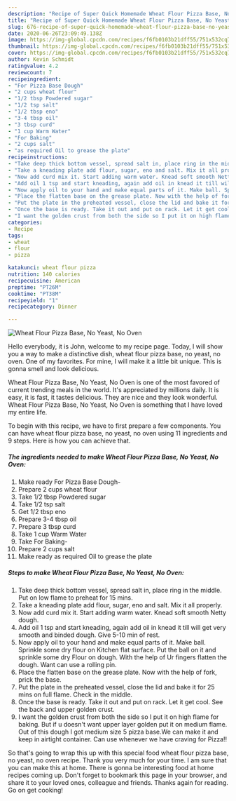 ```yaml
---
description: "Recipe of Super Quick Homemade Wheat Flour Pizza Base, No Yeast, No Oven"
title: "Recipe of Super Quick Homemade Wheat Flour Pizza Base, No Yeast, No Oven"
slug: 676-recipe-of-super-quick-homemade-wheat-flour-pizza-base-no-yeast-no-oven
date: 2020-06-26T23:09:49.138Z
image: https://img-global.cpcdn.com/recipes/f6fb0103b21dff55/751x532cq70/wheat-flour-pizza-base-no-yeast-no-oven-recipe-main-photo.jpg
thumbnail: https://img-global.cpcdn.com/recipes/f6fb0103b21dff55/751x532cq70/wheat-flour-pizza-base-no-yeast-no-oven-recipe-main-photo.jpg
cover: https://img-global.cpcdn.com/recipes/f6fb0103b21dff55/751x532cq70/wheat-flour-pizza-base-no-yeast-no-oven-recipe-main-photo.jpg
author: Kevin Schmidt
ratingvalue: 4.2
reviewcount: 7
recipeingredient:
- "For Pizza Base Dough"
- "2 cups wheat flour"
- "1/2 tbsp Powdered sugar"
- "1/2 tsp salt"
- "1/2 tbsp eno"
- "3-4 tbsp oil"
- "3 tbsp curd"
- "1 cup Warm Water"
- "For Baking"
- "2 cups salt"
- "as required Oil to grease the plate"
recipeinstructions:
- "Take deep thick bottom vessel, spread salt in, place ring in the middle. Put on low flame to preheat for 15 mins."
- "Take a kneading plate add flour, sugar, eno and salt. Mix it all properly."
- "Now add curd mix it. Start adding warm water. Knead soft smooth Netty dough."
- "Add oil 1 tsp and start kneading, again add oil in knead it till will get very smooth and binded dough. Give 5-10 min of rest."
- "Now apply oil to your hand and make equal parts of it. Make ball. Sprinkle some dry flour on Kitchen flat surface. Put the ball on it and sprinkle some dry Flour on dough. With the help of Ur fingers flatten the dough. Want can use a rolling pin."
- "Place the flatten base on the grease plate. Now with the help of fork, prick the base."
- "Put the plate in the preheated vessel, close the lid and bake it for 25 mins on full flame. Check in the middle."
- "Once the base is ready. Take it out and put on rack. Let it get cool. See the back and upper golden crust."
- "I want the golden crust from both the side so I put it on high flame for baking. But if u doesn&#39;t want upper layer golden put it on medium flame. Out of this dough I got medium size 5 pizza base.We can make it and keep in airtight container. Can use whenever we have craving for Pizza!!"
categories:
- Recipe
tags:
- wheat
- flour
- pizza

katakunci: wheat flour pizza 
nutrition: 140 calories
recipecuisine: American
preptime: "PT26M"
cooktime: "PT38M"
recipeyield: "1"
recipecategory: Dinner

---
```



![Wheat Flour Pizza Base, No Yeast, No Oven](https://img-global.cpcdn.com/recipes/f6fb0103b21dff55/751x532cq70/wheat-flour-pizza-base-no-yeast-no-oven-recipe-main-photo.jpg)

Hello everybody, it is John, welcome to my recipe page. Today, I will show you a way to make a distinctive dish, wheat flour pizza base, no yeast, no oven. One of my favorites. For mine, I will make it a little bit unique. This is gonna smell and look delicious.

Wheat Flour Pizza Base, No Yeast, No Oven is one of the most favored of current trending meals in the world. It's appreciated by millions daily. It is easy, it is fast, it tastes delicious. They are nice and they look wonderful. Wheat Flour Pizza Base, No Yeast, No Oven is something that I have loved my entire life.




To begin with this recipe, we have to first prepare a few components. You can have wheat flour pizza base, no yeast, no oven using 11 ingredients and 9 steps. Here is how you can achieve that.

<!--inarticleads1-->

##### The ingredients needed to make Wheat Flour Pizza Base, No Yeast, No Oven:

1. Make ready For Pizza Base Dough-
1. Prepare 2 cups wheat flour
1. Take 1/2 tbsp Powdered sugar
1. Take 1/2 tsp salt
1. Get 1/2 tbsp eno
1. Prepare 3-4 tbsp oil
1. Prepare 3 tbsp curd
1. Take 1 cup Warm Water
1. Take For Baking-
1. Prepare 2 cups salt
1. Make ready as required Oil to grease the plate




<!--inarticleads2-->

##### Steps to make Wheat Flour Pizza Base, No Yeast, No Oven:

1. Take deep thick bottom vessel, spread salt in, place ring in the middle. Put on low flame to preheat for 15 mins.
1. Take a kneading plate add flour, sugar, eno and salt. Mix it all properly.
1. Now add curd mix it. Start adding warm water. Knead soft smooth Netty dough.
1. Add oil 1 tsp and start kneading, again add oil in knead it till will get very smooth and binded dough. Give 5-10 min of rest.
1. Now apply oil to your hand and make equal parts of it. Make ball. Sprinkle some dry flour on Kitchen flat surface. Put the ball on it and sprinkle some dry Flour on dough. With the help of Ur fingers flatten the dough. Want can use a rolling pin.
1. Place the flatten base on the grease plate. Now with the help of fork, prick the base.
1. Put the plate in the preheated vessel, close the lid and bake it for 25 mins on full flame. Check in the middle.
1. Once the base is ready. Take it out and put on rack. Let it get cool. See the back and upper golden crust.
1. I want the golden crust from both the side so I put it on high flame for baking. But if u doesn&#39;t want upper layer golden put it on medium flame. Out of this dough I got medium size 5 pizza base.We can make it and keep in airtight container. Can use whenever we have craving for Pizza!!




So that's going to wrap this up with this special food wheat flour pizza base, no yeast, no oven recipe. Thank you very much for your time. I am sure that you can make this at home. There is gonna be interesting food at home recipes coming up. Don't forget to bookmark this page in your browser, and share it to your loved ones, colleague and friends. Thanks again for reading. Go on get cooking!
